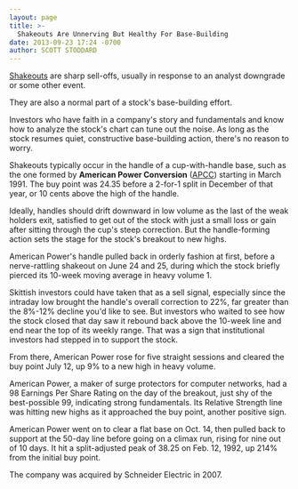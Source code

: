 ```yaml
---
layout: page
title: >-
  Shakeouts Are Unnerving But Healthy For Base-Building
date: 2013-09-23 17:24 -0700
author: SCOTT STODDARD
---
```





[Shakeouts](http://education.investors.com/investors-corner/671025-cup-with-handle-base.htm?Ntt=shakeout) are sharp sell-offs, usually in response to an analyst downgrade or some other event.

  

They are also a normal part of a stock's base-building effort.

  

Investors who have faith in a company's story and fundamentals and know how to analyze the stock's chart can tune out the noise. As long as the stock resumes quiet, constructive base-building action, there's no reason to worry.

  

Shakeouts typically occur in the handle of a cup-with-handle base, such as the one formed by **American Power Conversion** ([APCC](https://research.investors.com/quote.aspx?symbol=APCC)) starting in March 1991. The buy point was 24.35 before a 2-for-1 split in December of that year, or 10 cents above the high of the handle.

  

Ideally, handles should drift downward in low volume as the last of the weak holders exit, satisfied to get out of the stock with just a small loss or gain after sitting through the cup's steep correction. But the handle-forming action sets the stage for the stock's breakout to new highs.

  

American Power's handle pulled back in orderly fashion at first, before a nerve-rattling shakeout on June 24 and 25, during which the stock briefly pierced its 10-week moving average in heavy volume 1.

  

Skittish investors could have taken that as a sell signal, especially since the intraday low brought the handle's overall correction to 22%, far greater than the 8%-12% decline you'd like to see. But investors who waited to see how the stock closed that day saw it rebound back above the 10-week line and end near the top of its weekly range. That was a sign that institutional investors had stepped in to support the stock.

  

From there, American Power rose for five straight sessions and cleared the buy point July 12, up 9% to a new high in heavy volume.

  

American Power, a maker of surge protectors for computer networks, had a 98 Earnings Per Share Rating on the day of the breakout, just shy of the best-possible 99, indicating strong fundamentals. Its Relative Strength line was hitting new highs as it approached the buy point, another positive sign.

  

American Power went on to clear a flat base on Oct. 14, then pulled back to support at the 50-day line before going on a climax run, rising for nine out of 10 days. It hit a split-adjusted peak of 38.25 on Feb. 12, 1992, up 214% from the initial buy point.

  

The company was acquired by Schneider Electric in 2007.




